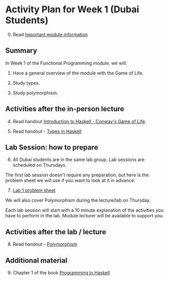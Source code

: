 # Activity Plan for Week 1 (Dubai Students)

 0. Read [Important module information](https://git.cs.bham.ac.uk/fp/learning-2022/-/blob/main/README.md)

## Summary

In Week 1 of the Functional Programming module, we will:

 1. Have a general overview of the module with the Game of Life.

 2. Study types.

 3. Study polymorphism.
 
## Activities **after** the in-person lecture

 4. Read handout [Introduction to Haskell - Conway's Game of Life](../LectureNotes/Sections/Life.md).

 5. Read handout - [Types in Haskell](../LectureNotes/Sections/types.md)
 
## Lab Session: how to prepare

 6. All Dubai students are in the same lab group. Lab sessions are scheduled on Thursdays.

The first lab session doesn't require any preparation, but here is the problem sheet we will use if you want to look at it in advance:

 7. [Lab 1 problem sheet](../ProblemSheets/ProblemSheet-Week1.md)

We will also cover Polymorphism during the lecture/lab on Thursday.

Each lab session will start with a 10 minute explanation of the activities you have to perform in the lab. Module lecturer will be available to support you.

## Activities **after** the lab / lecture

 8. Read handout - [Polymorphism](../LectureNotes/Sections/polymorphism.md)

## Additional material

 9. Chapter 1 of the book [Programming in Haskell](https://bham.rl.talis.com/link?url=https%3A%2F%2Fapp.kortext.com%2FShibboleth.sso%2FLogin%3FentityID%3Dhttps%253A%252F%252Fidp.bham.ac.uk%252Fshibboleth%26target%3Dhttps%253A%252F%252Fapp.kortext.com%252Fborrow%252F382335&sig=70da9a4ff905dba3523840088f10e61e90877af4795f3070b3775767fa856348)
